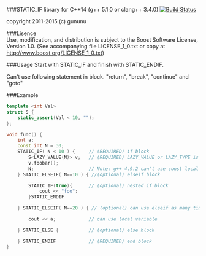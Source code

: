 ###STATIC_IF library for C++14 (g++ 5.1.0 or clang++ 3.4.0)
[![Build Status](https://travis-ci.org/gununu/static_if.svg)](https://travis-ci.org/gununu/static_if)

copyright 2011-2015 (c) gununu

###Lisence    
Use, modification, and distribution is subject to the Boost Software License, Version 1.0. 
(See accompanying file LICENSE_1_0.txt or copy at http://www.boost.org/LICENSE_1_0.txt)


###Usage
Start with STATIC_IF and finish with STATIC_ENDIF.
 
Can't use following statement in block.
"return", "break", "continue" and "goto"


###Example
```c++
template <int Val>
struct S {
    static_assert(Val < 10, "");
};

void func() {
    int a;
    const int N = 30; 
    STATIC_IF( N < 10 ) {     // (REQUIRED) if block
        S<LAZY_VALUE(N)> v;   // (REQUIRED) LAZY_VALUE or LAZY_TYPE is needed to avoid S's static_assert on clang.
        v.foobar();
        N;                    // Note: g++ 4.9.2 can't use const local variables.
    } STATIC_ELSEIF( N==10 ) { //(optional) elseif block

        STATIC_IF(true){      // (optional) nested if block
            cout << "foo";
        }STATIC_ENDIF   

    } STATIC_ELSEIF( N==20 ) { // (optional) can use elseif as many times

        cout << a;            // can use local variable

    } STATIC_ELSE {           // (optional) else block

    } STATIC_ENDIF            // (REQUIRED) end block
}
```
